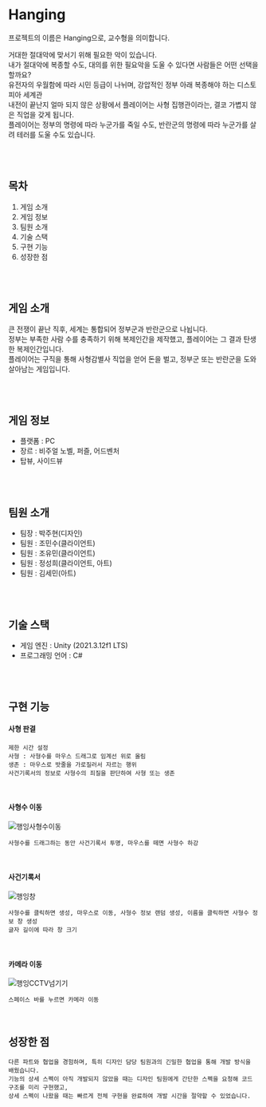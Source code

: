 # Hanging
  프로젝트의 이름은 Hanging으로, 교수형을 의미합니다.
  
  거대한 절대악에 맞서기 위해 필요한 악이 있습니다.<br/>
  내가 절대악에 복종할 수도, 대의를 위한 필요악을 도울 수 있다면 사람들은 어떤 선택을 할까요?<br/>
  유전자의 우월함에 따라 시민 등급이 나뉘며, 강압적인 정부 아래 복종해야 하는 디스토피아 세계관<br/>
  내전이 끝난지 얼마 되지 않은 상황에서 플레이어는 사형 집행관이라는, 결코 가볍지 않은 직업을 갖게 됩니다.<br/>
  플레이어는 정부의 명령에 따라 누군가를 죽일 수도, 반란군의 명령에 따라 누군가를 살려 테러를 도울 수도 있습니다.<br/>

<br/><br/>
## 목차
  1. 게임 소개
  2. 게임 정보
  3. 팀원 소개
  4. 기술 스택
  5. 구현 기능
  6. 성장한 점

<br/><br/>
## 게임 소개
  큰 전쟁이 끝난 직후, 세계는 통합되어 정부군과 반란군으로 나뉩니다. <br/>
  정부는 부족한 사람 수를 충족하기 위해 복제인간을 제작했고, 플레이어는 그 결과 탄생한 복제인간입니다.<br/>
  플레이어는 구직을 통해 사형감별사 직업을 얻어 돈을 벌고, 정부군 또는 반란군을 도와 살아남는 게임입니다.

<br/><br/>
## 게임 정보
  - 플랫폼 : PC
  - 장르 : 비주얼 노벨, 퍼즐, 어드벤처
  - 탑뷰, 사이드뷰
  
<br/><br/>
## 팀원 소개
  - 팀장 : 박주현(디자인)
  - 팀원 : 조민수(클라이언트)
  - 팀원 : 조유민(클라이언트)
  - 팀원 : 정성희(클라이언트, 아트)
  - 팀원 : 김세민(아트)
  
<br/><br/>
## 기술 스택
  - 게임 엔진 : Unity (2021.3.12f1 LTS)
  - 프로그래밍 언어 : C#
  
<br/><br/>
## 구현 기능

#### 사형 판결    
    제한 시간 설정
    사형 : 사형수를 마우스 드래그로 임계선 위로 올림
    생존 : 마우스로 밧줄을 가로질러서 자르는 행위
    사건기록서의 정보로 사형수의 죄질을 판단하여 사형 또는 생존
    
<br/>

#### 사형수 이동
![행잉사형수이동](https://user-images.githubusercontent.com/40791869/217011075-417d044a-0c64-4f52-97d7-cd39950b2789.gif)
    
    사형수를 드래그하는 동안 사건기록서 투명, 마우스를 떼면 사형수 하강

<br/>
  
#### 사건기록서
![행잉창](https://user-images.githubusercontent.com/40791869/216998972-d4a7b093-133e-4162-b731-017c5ae4d19b.gif)

    사형수를 클릭하면 생성, 마우스로 이동, 사형수 정보 랜덤 생성, 이름을 클릭하면 사형수 정보 창 생성
    글자 길이에 따라 창 크기 

<br/>

#### 카메라 이동
![행잉CCTV넘기기](https://user-images.githubusercontent.com/40791869/217000561-8d6de74b-c535-4e29-8139-e051d70dc827.gif)

    스페이스 바를 누르면 카메라 이동

<br/>

## 성장한 점
    다른 파트와 협업을 경험하며, 특히 디자인 담당 팀원과의 긴밀한 협업을 통해 개발 방식을 배웠습니다.
    기능의 상세 스펙이 아직 개발되지 않았을 때는 디자인 팀원에게 간단한 스펙을 요청해 코드 구조를 미리 구현했고, 
    상세 스펙이 나왔을 때는 빠르게 전체 구현을 완료하여 개발 시간을 절약할 수 있었습니다.

